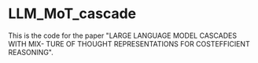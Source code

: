 # LLM_MoT_cascade
This is the code for the paper "LARGE LANGUAGE MODEL CASCADES WITH MIX- TURE OF THOUGHT REPRESENTATIONS FOR COSTEFFICIENT REASONING".
